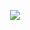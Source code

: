 <p align="center">
  <a href="https://github.com/Henrique-Gomesz">
    <img src="https://readme-typing-svg.demolab.com/?lines=Fullstack%20web%20and%20mobile%20developer;Always%20learning%20new%20things!&font=Fira%20Code&center=true&multiline=true&width=700&height=100&color=00E447&vCenter=true&repeat=500&duration=2500&size=28" /></a>
</p>
